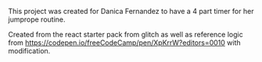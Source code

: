 This project was created for Danica Fernandez to have a 4 part timer for her jumprope routine.

Created from the react starter pack from glitch as well as reference logic from https://codepen.io/freeCodeCamp/pen/XpKrrW?editors=0010 with modification.   
